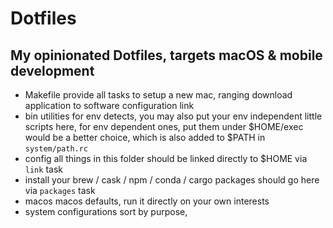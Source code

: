 # Dotfiles

## My opinionated Dotfiles, targets macOS & mobile development

- Makefile
  provide all tasks to setup a new mac, ranging download application to software configuration link
- bin
  utilities for env detects, you may also put your env independent little scripts here,
  for env dependent ones, put them under $HOME/exec would be a better choice, which is also added to $PATH in `system/path.rc`
- config
  all things in this folder should be linked directly to $HOME via `link` task
- install
  your brew / cask / npm / conda / cargo packages should go here via `packages` task
- macos
  macos defaults, run it directly on your own interests
- system
  configurations sort by purpose,
